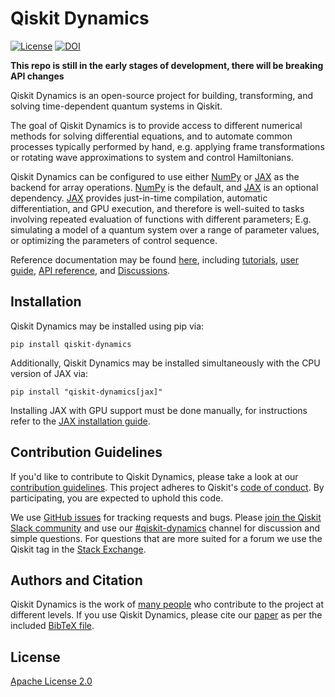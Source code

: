 # Qiskit Dynamics

[![License](https://img.shields.io/github/license/Qiskit/qiskit-dynamics.svg?style=popout-square)](https://opensource.org/licenses/Apache-2.0)
[![DOI](https://joss.theoj.org/papers/10.21105/joss.05853/status.svg)](https://doi.org/10.21105/joss.05853)

**This repo is still in the early stages of development, there will be breaking API changes**

Qiskit Dynamics is an open-source project for building, transforming, and solving time-dependent
quantum systems in Qiskit.

The goal of Qiskit Dynamics is to provide access to different numerical methods for solving
differential equations, and to automate common processes typically performed by hand, e.g. applying
frame transformations or rotating wave approximations to system and control Hamiltonians.

Qiskit Dynamics can be configured to use either [NumPy](https://github.com/numpy/numpy) or
[JAX](https://github.com/google/jax) as the backend for array operations.
[NumPy](https://github.com/numpy/numpy) is the default, and [JAX](https://github.com/google/jax) is
an optional dependency. [JAX](https://github.com/google/jax) provides just-in-time compilation,
automatic differentiation, and GPU execution, and therefore is well-suited to tasks involving
repeated evaluation of functions with different parameters; E.g. simulating a model of a quantum
system over a range of parameter values, or optimizing the parameters of control sequence.

Reference documentation may be found [here](https://qiskit.org/ecosystem/dynamics/), including
[tutorials](https://qiskit.org/ecosystem/dynamics/tutorials/index.html),
[user guide](https://qiskit.org/ecosystem/dynamics/userguide/index.html),
[API reference](https://qiskit.org/ecosystem/dynamics/apidocs/index.html), and
[Discussions](https://qiskit.org/ecosystem/dynamics/discussions/index.html).

## Installation

Qiskit Dynamics may be installed using pip via:

```
pip install qiskit-dynamics
```

Additionally, Qiskit Dynamics may be installed simultaneously with the CPU version of
JAX via:

```
pip install "qiskit-dynamics[jax]"
```

Installing JAX with GPU support must be done manually, for instructions refer to the
[JAX installation guide](https://github.com/google/jax#installation).


## Contribution Guidelines

If you'd like to contribute to Qiskit Dynamics, please take a look at our 
[contribution guidelines](CONTRIBUTING.md). This project adheres to Qiskit's 
[code of conduct](CODE_OF_CONDUCT.md). By participating, you are expected to uphold this code.

We use [GitHub issues](https://github.com/Qiskit-Extensions/qiskit-dynamics/issues) for tracking
requests and bugs. Please [join the Qiskit Slack community](https://qisk.it/join-slack) and use our
[#qiskit-dynamics](https://qiskit.slack.com/archives/C03E7UVCDEV) channel for discussion and simple
questions. For questions that are more suited for a forum we use the Qiskit tag in the 
[Stack Exchange](https://quantumcomputing.stackexchange.com/questions/tagged/qiskit).

## Authors and Citation

Qiskit Dynamics is the work of 
[many people](https://github.com/Qiskit-Extensions/qiskit-dynamics/graphs/contributors) who
contribute to the project at different levels. If you use Qiskit Dynamics, please cite our
[paper](https://joss.theoj.org/papers/10.21105/joss.05853) as per the included
[BibTeX file](https://github.com/Qiskit-Extensions/qiskit-dynamics/blob/main/CITATION.bib).

## License

[Apache License 2.0](LICENSE.txt)
